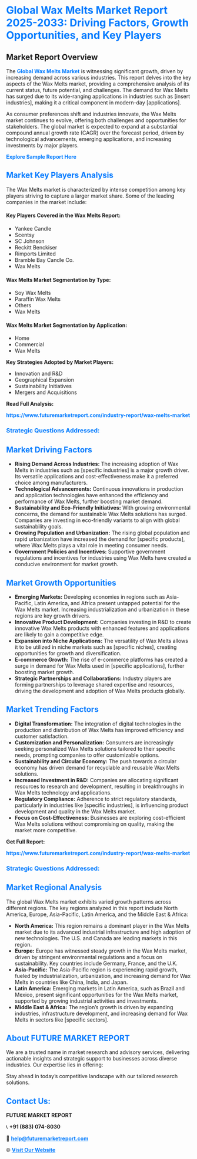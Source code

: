 <h1 style="color: #007BFF;">Global Wax Melts Market Report 2025-2033: Driving Factors, Growth Opportunities, and Key Players</h1>

<section id="overview">
<h2>Market Report Overview</h2>
<p>The <a href="https://www.futuremarketreport.com/industry-report/wax-melts-market" style="color: #007BFF; text-decoration: none;"><strong>Global Wax Melts Market</strong></a> is witnessing significant growth, driven by increasing demand across various industries. This report delves into the key aspects of the Wax Melts market, providing a comprehensive analysis of its current status, future potential, and challenges. The demand for Wax Melts has surged due to its wide-ranging applications in industries such as [insert industries], making it a critical component in modern-day [applications].</p>
<p>As consumer preferences shift and industries innovate, the Wax Melts market continues to evolve, offering both challenges and opportunities for stakeholders. The global market is expected to expand at a substantial compound annual growth rate (CAGR) over the forecast period, driven by technological advancements, emerging applications, and increasing investments by major players.</p>
</section>

<section id="overview">
<p><a href="https://www.futuremarketreport.com/request-sample/reportId=32842" style="color: #007BFF; text-decoration: none;"><strong>Explore Sample Report Here</strong></a></p>
</section>

<section id="key-players">
<h2 style="color: #007BFF;">Market Key Players Analysis</h2>
<p>The Wax Melts market is characterized by intense competition among key players striving to capture a larger market share. Some of the leading companies in the market include:</p>
<h4>Key Players Covered in the Wax Melts Report:</h4>
<ul><li>Yankee Candle</li><li>Scentsy</li><li>SC Johnson</li><li>Reckitt Benckiser</li><li>Rimports Limited</li><li>Bramble Bay Candle Co.</li><li>Wax Melts</li></ul>
<h4>Wax Melts Market Segmentation by Type:</h4>
<ul><li>Soy Wax Melts</li><li>Paraffin Wax Melts</li><li>Others</li><li>Wax Melts</li></ul>

<h4>Wax Melts Market Segmentation by Application:</h4>
<ul><li>Home</li><li>Commercial</li><li>Wax Melts</li></ul>
<p><strong>Key Strategies Adopted by Market Players:</strong></p>
<ul>
<li>Innovation and R&D</li>
<li>Geographical Expansion</li>
<li>Sustainability Initiatives</li>
<li>Mergers and Acquisitions</li>
</ul>
</section>

<section>
<p><strong>Read Full Analysis: </strong></p><a href="https://www.futuremarketreport.com/industry-report/wax-melts-market" style="color: #007BFF; text-decoration: none;"><strong>https://www.futuremarketreport.com/industry-report/wax-melts-market</strong></a>
<h3 style="color: #007BFF;">Strategic Questions Addressed:</h3>
</section>

<section id="driving-factors">
<h2 style="color: #007BFF;">Market Driving Factors</h2>
<ul>
<li><strong>Rising Demand Across Industries:</strong> The increasing adoption of Wax Melts in industries such as [specific industries] is a major growth driver. Its versatile applications and cost-effectiveness make it a preferred choice among manufacturers.</li>
<li><strong>Technological Advancements:</strong> Continuous innovations in production and application technologies have enhanced the efficiency and performance of Wax Melts, further boosting market demand.</li>
<li><strong>Sustainability and Eco-Friendly Initiatives:</strong> With growing environmental concerns, the demand for sustainable Wax Melts solutions has surged. Companies are investing in eco-friendly variants to align with global sustainability goals.</li>
<li><strong>Growing Population and Urbanization:</strong> The rising global population and rapid urbanization have increased the demand for [specific products], where Wax Melts plays a vital role in meeting consumer needs.</li>
<li><strong>Government Policies and Incentives:</strong> Supportive government regulations and incentives for industries using Wax Melts have created a conducive environment for market growth.</li>
</ul>
</section>

<section id="growth-opportunities">
<h2 style="color: #007BFF;">Market Growth Opportunities</h2>
<ul>
<li><strong>Emerging Markets:</strong> Developing economies in regions such as Asia-Pacific, Latin America, and Africa present untapped potential for the Wax Melts market. Increasing industrialization and urbanization in these regions are key growth drivers.</li>
<li><strong>Innovative Product Development:</strong> Companies investing in R&D to create innovative Wax Melts products with enhanced features and applications are likely to gain a competitive edge.</li>
<li><strong>Expansion into Niche Applications:</strong> The versatility of Wax Melts allows it to be utilized in niche markets such as [specific niches], creating opportunities for growth and diversification.</li>
<li><strong>E-commerce Growth:</strong> The rise of e-commerce platforms has created a surge in demand for Wax Melts used in [specific applications], further boosting market growth.</li>
<li><strong>Strategic Partnerships and Collaborations:</strong> Industry players are forming partnerships to leverage shared expertise and resources, driving the development and adoption of Wax Melts products globally.</li>
</ul>
</section>

<section id="trending-factors">
<h2 style="color: #007BFF;">Market Trending Factors</h2>
<ul>
<li><strong>Digital Transformation:</strong> The integration of digital technologies in the production and distribution of Wax Melts has improved efficiency and customer satisfaction.</li>
<li><strong>Customization and Personalization:</strong> Consumers are increasingly seeking personalized Wax Melts solutions tailored to their specific needs, prompting companies to offer customizable options.</li>
<li><strong>Sustainability and Circular Economy:</strong> The push towards a circular economy has driven demand for recyclable and reusable Wax Melts solutions.</li>
<li><strong>Increased Investment in R&D:</strong> Companies are allocating significant resources to research and development, resulting in breakthroughs in Wax Melts technology and applications.</li>
<li><strong>Regulatory Compliance:</strong> Adherence to strict regulatory standards, particularly in industries like [specific industries], is influencing product development and quality in the Wax Melts market.</li>
<li><strong>Focus on Cost-Effectiveness:</strong> Businesses are exploring cost-efficient Wax Melts solutions without compromising on quality, making the market more competitive.</li>
</ul>
</section>

<section>
<p><strong>Get Full Report: </strong></p><a href="https://www.futuremarketreport.com/industry-report/wax-melts-market" style="color: #007BFF; text-decoration: none;"><strong>https://www.futuremarketreport.com/industry-report/wax-melts-market</strong></a>
<h3 style="color: #007BFF;">Strategic Questions Addressed:</h3>
</section>


<section id="regional-analysis">
<h2 style="color: #007BFF;">Market Regional Analysis</h2>
<p>The global Wax Melts market exhibits varied growth patterns across different regions. The key regions analyzed in this report include North America, Europe, Asia-Pacific, Latin America, and the Middle East & Africa:</p>
<ul>
<li><strong>North America:</strong> This region remains a dominant player in the Wax Melts market due to its advanced industrial infrastructure and high adoption of new technologies. The U.S. and Canada are leading markets in this region.</li>
<li><strong>Europe:</strong> Europe has witnessed steady growth in the Wax Melts market, driven by stringent environmental regulations and a focus on sustainability. Key countries include Germany, France, and the U.K.</li>
<li><strong>Asia-Pacific:</strong> The Asia-Pacific region is experiencing rapid growth, fueled by industrialization, urbanization, and increasing demand for Wax Melts in countries like China, India, and Japan.</li>
<li><strong>Latin America:</strong> Emerging markets in Latin America, such as Brazil and Mexico, present significant opportunities for the Wax Melts market, supported by growing industrial activities and investments.</li>
<li><strong>Middle East & Africa:</strong> The region’s growth is driven by expanding industries, infrastructure development, and increasing demand for Wax Melts in sectors like [specific sectors].</li>
</ul>
</section>

<footer>
<h2 style="color: #007BFF;">About FUTURE MARKET REPORT</h2>
<p>We are a trusted name in market research and advisory services, delivering actionable insights and strategic support to businesses across diverse industries. Our expertise lies in offering:</p>

<p>Stay ahead in today’s competitive landscape with our tailored research solutions.</p>

<h2 style="color: #007BFF;">Contact Us:</h2>
<p><strong>FUTURE MARKET REPORT</strong></p>
<p>📞 <strong>+91 (883) 074-8030</strong></p>
<p>📧 <strong><a href="mailto:help@futuremarketreport.com" style="color: #007BFF;">help@futuremarketreport.com</a></strong></p>
<p>🌐 <strong><a href="https://www.futuremarketreport.com/" style="color: #007BFF;">Visit Our Website</a></strong></p>
</footer>